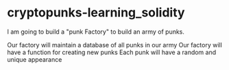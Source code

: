 # cryptopunks-learning_solidity


I am going to build a "punk Factory" to build an army of punks.

Our factory will maintain a database of all punks in our army
Our factory will have a function for creating new punks
Each punk will have a random and unique appearance
